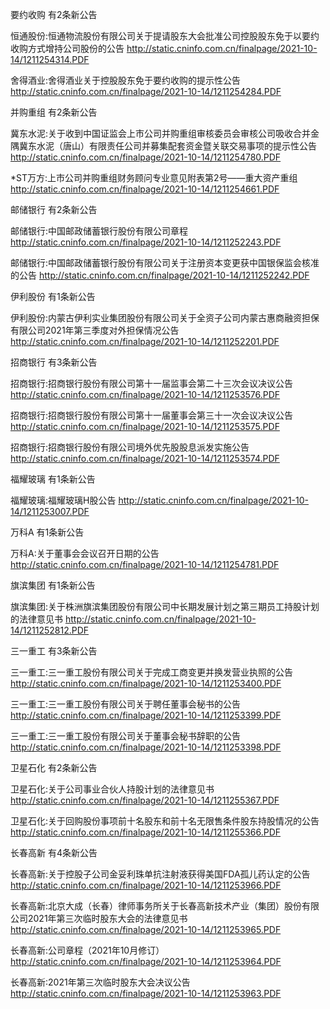要约收购 有2条新公告 

恒通股份:恒通物流股份有限公司关于提请股东大会批准公司控股股东免于以要约收购方式增持公司股份的公告 http://static.cninfo.com.cn/finalpage/2021-10-14/1211254314.PDF 

舍得酒业:舍得酒业关于控股股东免于要约收购的提示性公告 http://static.cninfo.com.cn/finalpage/2021-10-14/1211254284.PDF 

并购重组 有2条新公告 

冀东水泥:关于收到中国证监会上市公司并购重组审核委员会审核公司吸收合并金隅冀东水泥（唐山）有限责任公司并募集配套资金暨关联交易事项的提示性公告 http://static.cninfo.com.cn/finalpage/2021-10-14/1211254780.PDF 

*ST万方:上市公司并购重组财务顾问专业意见附表第2号——重大资产重组 http://static.cninfo.com.cn/finalpage/2021-10-14/1211254661.PDF 

邮储银行 有2条新公告 

邮储银行:中国邮政储蓄银行股份有限公司章程 http://static.cninfo.com.cn/finalpage/2021-10-14/1211252243.PDF 

邮储银行:中国邮政储蓄银行股份有限公司关于注册资本变更获中国银保监会核准的公告 http://static.cninfo.com.cn/finalpage/2021-10-14/1211252242.PDF 

伊利股份 有1条新公告 

伊利股份:内蒙古伊利实业集团股份有限公司关于全资子公司内蒙古惠商融资担保有限公司2021年第三季度对外担保情况公告 http://static.cninfo.com.cn/finalpage/2021-10-14/1211252201.PDF 

招商银行 有3条新公告 

招商银行:招商银行股份有限公司第十一届监事会第二十三次会议决议公告 http://static.cninfo.com.cn/finalpage/2021-10-14/1211253576.PDF 

招商银行:招商银行股份有限公司第十一届董事会第三十一次会议决议公告 http://static.cninfo.com.cn/finalpage/2021-10-14/1211253575.PDF 

招商银行:招商银行股份有限公司境外优先股股息派发实施公告 http://static.cninfo.com.cn/finalpage/2021-10-14/1211253574.PDF 

福耀玻璃 有1条新公告 

福耀玻璃:福耀玻璃H股公告 http://static.cninfo.com.cn/finalpage/2021-10-14/1211253007.PDF 

万科A 有1条新公告 

万科A:关于董事会会议召开日期的公告 http://static.cninfo.com.cn/finalpage/2021-10-14/1211254781.PDF 

旗滨集团 有1条新公告 

旗滨集团:关于株洲旗滨集团股份有限公司中长期发展计划之第三期员工持股计划的法律意见书 http://static.cninfo.com.cn/finalpage/2021-10-14/1211252812.PDF 

三一重工 有3条新公告 

三一重工:三一重工股份有限公司关于完成工商变更并换发营业执照的公告 http://static.cninfo.com.cn/finalpage/2021-10-14/1211253400.PDF 

三一重工:三一重工股份有限公司关于聘任董事会秘书的公告 http://static.cninfo.com.cn/finalpage/2021-10-14/1211253399.PDF 

三一重工:三一重工股份有限公司关于董事会秘书辞职的公告 http://static.cninfo.com.cn/finalpage/2021-10-14/1211253398.PDF 

卫星石化 有2条新公告 

卫星石化:关于公司事业合伙人持股计划的法律意见书 http://static.cninfo.com.cn/finalpage/2021-10-14/1211255367.PDF 

卫星石化:关于回购股份事项前十名股东和前十名无限售条件股东持股情况的公告 http://static.cninfo.com.cn/finalpage/2021-10-14/1211255366.PDF 

长春高新 有4条新公告 

长春高新:关于控股子公司金妥利珠单抗注射液获得美国FDA孤儿药认定的公告 http://static.cninfo.com.cn/finalpage/2021-10-14/1211253966.PDF 

长春高新:北京大成（长春）律师事务所关于长春高新技术产业（集团）股份有限公司2021年第三次临时股东大会的法律意见书 http://static.cninfo.com.cn/finalpage/2021-10-14/1211253965.PDF 

长春高新:公司章程（2021年10月修订） http://static.cninfo.com.cn/finalpage/2021-10-14/1211253964.PDF 

长春高新:2021年第三次临时股东大会决议公告 http://static.cninfo.com.cn/finalpage/2021-10-14/1211253963.PDF 

